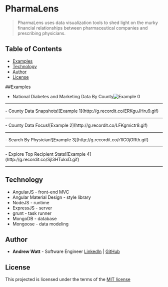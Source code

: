 # PharmaLens

> PharmaLens uses data visualization tools to shed light on the murky financial relationships between pharmaceutical companies and prescribing physicians.

## Table of Contents

- [Examples](#examples)
- [Technology](#technology)
- [Author](#author)
- [License](#license)

##<a name="examples"></a>Examples
- National Diabetes and Marketing Data By County![Example 0](http://g.recordit.co/Ewpp0EMSGB.gif)
<hr></hr> 
<p></p>
- County Data Snapshots![Example 1](http://g.recordit.co/ERKguJHru9.gif)
<hr></hr> 
<p></p>
- County Data Focus![Example 2](http://g.recordit.co/LFKgmictr8.gif)
<hr></hr> 
<p></p>
- Search By Physician![Example 3](http://g.recordit.co/r1lC0jORth.gif)
<hr></hr> 
<p></p>
- Explore Top Recipient Stats![Example 4](http://g.recordit.co/Sjl3HTukxD.gif)
<hr></hr> 
<p></p>

## Technology

* AngularJS - front-end MVC
* Angular Material Design - style library
* NodeJS - runtime
* ExpressJS - server
* grunt - task runner
* MongoDB - database
* Mongoose - data modeling

## Author
*  __Andrew Watt__ - Software Engineer [LinkedIn](https://www.linkedin.com/in/awatt2/en) | [GitHub](https://github.com/awatt)

## License

This projected is licensed under the terms of the [MIT license](/LICENSE)
